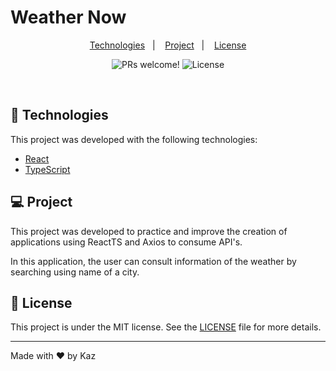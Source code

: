 <h1 align="center">
    <h1>Weather Now</h1>
</h1>

<p align="center">
  <a href="#-Technologies">Technologies</a>&nbsp;&nbsp;&nbsp;|&nbsp;&nbsp;&nbsp;
  <a href="#-Project">Project</a>&nbsp;&nbsp;&nbsp;|&nbsp;&nbsp;&nbsp;
  <a href="#memo-License">License</a>
</p>

<p align="center">
 <img src="https://img.shields.io/static/v1?label=PRs&message=welcome&color=15C3D6&labelColor=000000" alt="PRs welcome!"/>
  <img alt="License" src="https://img.shields.io/static/v1?label=license&message=MIT&color=15C3D6&labelColor=000000">
</p>

<br>

## 🚀 Technologies

This project was developed with the following technologies:

- [React](https://reactjs.org)
- [TypeScript](https://www.typescriptlang.org/)

## 💻 Project

This project was developed to practice and improve the creation of applications using ReactTS and Axios to consume API's.

In this application, the user can consult information of the weather by searching using name of a city.

## :memo: License

This project is under the MIT license. See the [LICENSE](LICENSE.md) file for more details.

---

Made with ♥ by Kaz